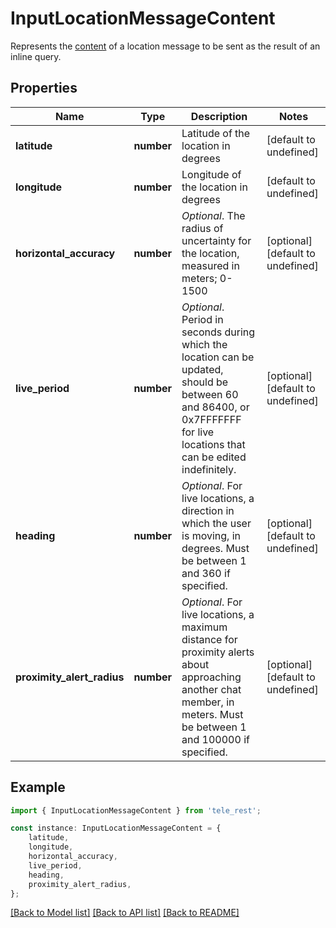 # InputLocationMessageContent

Represents the [content](https://core.telegram.org/bots/api/#inputmessagecontent) of a location message to be sent as the result of an inline query.

## Properties

Name | Type | Description | Notes
------------ | ------------- | ------------- | -------------
**latitude** | **number** | Latitude of the location in degrees | [default to undefined]
**longitude** | **number** | Longitude of the location in degrees | [default to undefined]
**horizontal_accuracy** | **number** | *Optional*. The radius of uncertainty for the location, measured in meters; 0-1500 | [optional] [default to undefined]
**live_period** | **number** | *Optional*. Period in seconds during which the location can be updated, should be between 60 and 86400, or 0x7FFFFFFF for live locations that can be edited indefinitely. | [optional] [default to undefined]
**heading** | **number** | *Optional*. For live locations, a direction in which the user is moving, in degrees. Must be between 1 and 360 if specified. | [optional] [default to undefined]
**proximity_alert_radius** | **number** | *Optional*. For live locations, a maximum distance for proximity alerts about approaching another chat member, in meters. Must be between 1 and 100000 if specified. | [optional] [default to undefined]

## Example

```typescript
import { InputLocationMessageContent } from 'tele_rest';

const instance: InputLocationMessageContent = {
    latitude,
    longitude,
    horizontal_accuracy,
    live_period,
    heading,
    proximity_alert_radius,
};
```

[[Back to Model list]](../README.md#documentation-for-models) [[Back to API list]](../README.md#documentation-for-api-endpoints) [[Back to README]](../README.md)
